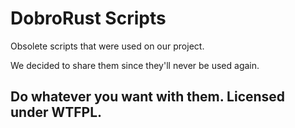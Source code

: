# DobroRust Scripts

Obsolete scripts that were used on our project.

We decided to share them since they'll never be used again.

Do whatever you want with them.
Licensed under WTFPL.
--
